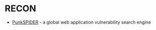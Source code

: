 # RECON

* [PunkSPIDER](https://www.punkspider.org/) - a global web application vulnerability search engine

